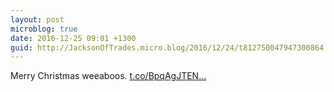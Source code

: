 ```yaml
---
layout: post
microblog: true
date: 2016-12-25 09:01 +1300
guid: http://JacksonOfTrades.micro.blog/2016/12/24/t812750047947300864.html
---
```

Merry Christmas weeaboos. [t.co/BpqAgJTEN...](https://t.co/BpqAgJTENq)
